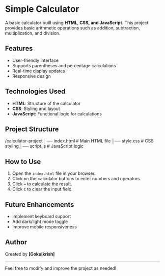 # Simple Calculator

A basic calculator built using **HTML, CSS, and JavaScript**. This project provides basic arithmetic operations such as addition, subtraction, multiplication, and division.

## Features
- User-friendly interface
- Supports parentheses and percentage calculations
- Real-time display updates
- Responsive design

## Technologies Used
- **HTML**: Structure of the calculator
- **CSS**: Styling and layout
- **JavaScript**: Functional logic for calculations

## Project Structure
/calculator-project │── index.html # Main HTML file │── style.css # CSS styling │── script.js # JavaScript logic

## How to Use
1. Open the `index.html` file in your browser.
2. Click on the calculator buttons to enter numbers and operators.
3. Click `=` to calculate the result.
4. Click `C` to clear the input field.

## Future Enhancements
- Implement keyboard support
- Add dark/light mode toggle
- Improve mobile responsiveness

## Author
Created by **[Gokulkrish]**

---

Feel free to modify and improve the project as needed!
